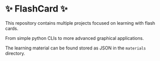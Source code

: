 # ✨ FlashCard ✨

This repository contains multiple projects focused on learning with flash cards.

From simple python CLIs to more advanced graphical applications.

The learning material can be found stored as JSON in the `materials` directory.
